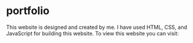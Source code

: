# portfolio
This website is designed and created by me. 
I have used HTML, CSS, and JavaScript for building this website.
To view this website you can visit: 

